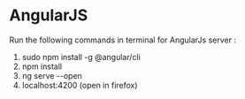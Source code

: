 # AngularJS

Run the following commands in terminal for AngularJs server :
 
1. sudo npm install -g @angular/cli
2. npm install
3. ng serve --open
4. localhost:4200 (open in firefox)

